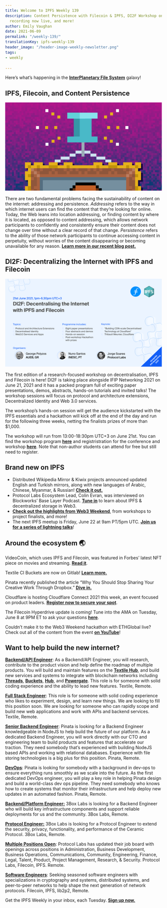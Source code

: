 ```yaml
---
title: Welcome to IPFS Weekly 139
description: Content Persistence with Filecoin & IPFS, DI2F Workshop on 6/21, Web3Weekend
  recording now live, and more!
author: Emily Vaughan
date: 2021-06-09
permalink: "/weekly-139/"
translationKey: ipfs-weekly-139
header_image: "/header-image-weekly-newsletter.png"
tags:
- weekly

---
```

Here’s what’s happening in the [**InterPlanetary File System**](https://ipfs.io/) galaxy!

## IPFS, Filecoin, and Content Persistence

![](../assets/ipfs-fil-blog-persistence-art.png)

There are two fundamental problems facing the sustainability of content on the internet: addressing and persistence. _Addressing_ refers to the way in which internet users can find the content that they’re looking for online. Today, the Web leans into location addressing, or finding content by where it is located, as opposed to content addressing, which allows network participants to confidently and consistently ensure their content does not change over time without a clear record of that change. _Persistence_ refers to the ability of those network participants to continue accessing content in perpetuity, without worries of the content disappearing or becoming unavailable for any reason. [**Learn more in our recent blog post.**](https://blog.ipfs.io/2021-06-03-ipfs-filecoin-content-persistence/)

## DI2F: Decentralizing the Internet with IPFS and Filecoin

![](../assets/di2f-cover-slide.png)

The first edition of a research-focused workshop on decentralisation, IPFS and Filecoin is here! DI2F is taking place alongside IFIP Networking 2021 on June 21, 2021 and it has a packed program full of exciting paper presentations, demos, abstracts, hands-on tutorials and invited talks! The workshop sessions will focus on protocol and architecture extensions, Decentralized Identity and Web 3.0 services.

The workshop’s hands-on session will get the audience kickstarted with the IPFS essentials and a hackathon will kick off at the end of the day and run for the following three weeks, netting the finalists prizes of more than $1,000.

The workshop will run from 13:00-18:30pm UTC+3 on June 21st. You can find the workshop program [**here**](https://networking.ifip.org/2021/workshops/di2f-decentralising-the-internet-with-ipfs-and-filecoin) and registristration for the conference and workshop [**here**](https://networking.ifip.org/2021/registration). Note that non-author students can attend for free but still need to register.

## Brand new on IPFS

* Distributed Wikipedia Mirror & Kiwix projects announced updated English and Turkish mirrors, along with new languages of Arabic, Chinese, Myanmar, & Russian! [**Check it out.**](https://blog.ipfs.io/2021-05-31-distributed-wikipedia-mirror-update/)
* Protocol Labs Ecosystem Lead, Colin Evran, was interviewed on Blockworks’ Base Layer Podcast. [**Tune in**](https://podcasts.apple.com/us/podcast/base-layer-episode-211-colin-evran-from-protocol-labs/id1445373535?i=1000524502274) to learn about IPFS & decentralized storage in Web3.
* [**Check out the highlights from Web3 Weekend**](https://blog.ipfs.io/2021-06-08-web3-weekend/), from workshops to project finalists, and more!
* The next IPFS meetup is Friday, June 22 at 9am PT/5pm UTC. [**Join us for a series of lightning talks**](https://www.meetup.com/en-AU/San-Francisco-IPFS/events/cbjsgsyccjbdc/)!

## Around the ecosystem 🌏

VideoCoin, which uses IPFS and Filecoin, was featured in Forbes’ latest NFT piece on movies and streaming. [**Read it**](https://www.forbes.com/sites/lawrencewintermeyer/2021/06/01/are-movies-and-streaming-the-next-frontier-for-nfts/?sh=23e0495c2b13).   
  
Textile CI Buckets are now on Gitlab! [**Learn more.**](https://gitlab.com/txlab/textile-ci-docker-image)  
  
Pinata recently published the article “Why You Should Stop Sharing Your Creative Work Through Dropbox.” [**Dive in.**](https://medium.com/pinata/why-you-should-stop-sharing-your-creative-work-through-dropbox-7ec38be7da75)  
  
Cloudflare is hosting Cloudflare Connect 2021 this week, an event focused on product leaders. [**Register now to secure your spot**](https://www.cloudflare.com/cloudflare-connect-2021/).  
  
The Filecoin Hyperdrive update is coming! Tune into the AMA on Tuesday, June 8 at 9PM ET to ask your questions [**here**](https://app.sli.do/event/ggm7xqpx).   
  
Couldn’t make it to the Web3 Weekend hackathon with ETHGlobal live? Check out all of the content from the event [**on YouTube**](https://www.youtube.com/watch?v=5CPUSPUGOZ0&list=PL_0VrY55uV1_MGf3-oQ2jmZt4VFQSjenh)!

## Want to help build the new internet?

[**Backend/API Engineer**](https://boards.greenhouse.io/textileio/jobs/4017981004): As a Backend/API Engineer, you will research, contribute to the product vision and help define the roadmap of multiple products. You will build and maintain features on the [**Textile Hub**](https://github.com/textileio/textile), and build new services and systems to integrate with blockchain networks including [**Threads**](https://github.com/textileio/go-threads), [**Buckets**](https://github.com/textileio/go-buckets), [**Hub**](https://github.com/textileio/textile), and [**Powergate**](https://github.com/textileio/powergate). This role is for someone with solid coding experience and the ability to lead new features. Textile, Remote.  
  
[**Full Stack Engineer**](https://boards.greenhouse.io/textileio/jobs/4017984004): This role is for someone with solid coding experience who likes to experiment, design, and learn new things. We are looking to fill this position soon. We are looking for someone who can rapidly scope and build new web applications and work with APIs and backend services. Textile, Remote.  
  
[**Senior Backend Engineer**](https://pinata.cloud/careers#2): Pinata is looking for a Backend Engineer knowledgeable in NodeJS to help build the future of our platform. As a dedicated Backend Engineer, you will work directly with our CTO and engineering team to build products and features that accelerate our traction. They need somebody that’s experienced with building NodeJS based APIs and working with relational databases. Experience with file storing technologies is a big plus for this position. Pinata, Remote.  
  
[**DevOps**](https://pinata.cloud/careers#1): Pinata is looking for somebody with a background in dev-ops to ensure everything runs smoothly as we scale into the future. As the first dedicated DevOps engineer, you will play a key role in helping Pinata design and build a world-class dev ops pipeline. They need somebody who knows how to create systems that monitor their infrastructure and help deploy new updates in an automated fashion. Pinata, Remote.  
  
[**Backend/Platform Engineer:**](https://jobs.lever.co/3box) 3Box Labs is looking for a Backend Engineer who will build key infrastructure components and support reliable deployments for us and the community. 3Box Labs, Remote.  
  
[**Protocol Engineer:**](https://jobs.lever.co/3box) 3Box Labs is looking for a Protocol Engineer to extend the security, privacy, functionality, and performance of the Ceramic Protocol. 3Box Labs, Remote.  
  
[**Multiple Positions Open**](https://jobs.lever.co/protocol): Protocol Labs has updated their job board with openings across positions in Administration, Business Development, Business Operations, Communications, Community, Engineering, Finance, Legal, Talent, Product, Project Management, Research, & Security. Protocol Labs, Filecoin, IPFS. Remote.  
  
[**Software Engineers**](https://jobs.lever.co/protocol): Seeking seasoned software engineers with specializations in cryptography and systems, distributed systems, and peer-to-peer networks to help shape the next generation of network protocols. Filecoin, IPFS, lib2p2, Remote.

Get the IPFS Weekly in your inbox, each Tuesday. [**Sign up now.**](https://ipfs.us4.list-manage.com/subscribe?u=25473244c7d18b897f5a1ff6b&id=cad54b2230)